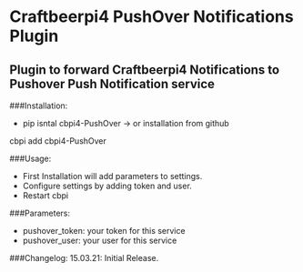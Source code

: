 # Craftbeerpi4 PushOver Notifications Plugin

## Plugin to forward Craftbeerpi4 Notifications to Pushover Push Notification service

###Installation:

- pip isntal cbpi4-PushOver
-> or installation from github

cbpi add cbpi4-PushOver

###Usage:

- First Installation will add parameters to settings.
- Configure settings by adding token and user.
- Restart cbpi

###Parameters:

- pushover_token: your token for this service
- pushover_user: your user for this service

###Changelog:
15.03.21: Initial Release.
